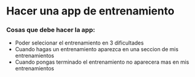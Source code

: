 # Hacer una app de entrenamiento

### Cosas que debe hacer la app:
* Poder selecionar el entrenamiento en 3 dificultades
* Cuando hagas un entrenamiento aparezca en una seccion de mis entrenamientos
* Cuando pongas terminado el entrenamiento no aparecera mas en mis entrenamientos